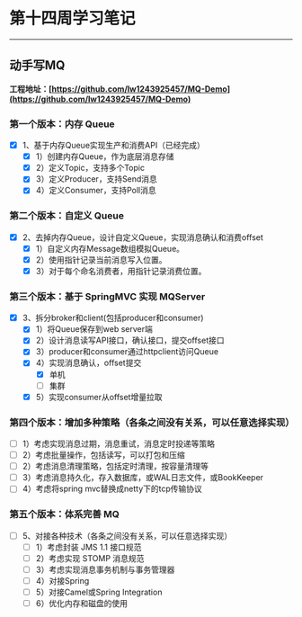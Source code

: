 # 第十四周学习笔记
***
## 动手写MQ

**工程地址：[https://github.com/lw1243925457/MQ-Demo](https://github.com/lw1243925457/MQ-Demo)**

### 第一个版本：内存 Queue
- [x] 1、基于内存Queue实现生产和消费API（已经完成）
  - [x] 1）创建内存Queue，作为底层消息存储
  - [x] 2）定义Topic，支持多个Topic
  - [x] 3）定义Producer，支持Send消息
  - [x] 4）定义Consumer，支持Poll消息

### 第二个版本：自定义 Queue
- [x] 2、去掉内存Queue，设计自定义Queue，实现消息确认和消费offset
  - [x] 1）自定义内存Message数组模拟Queue。
  - [x] 2）使用指针记录当前消息写入位置。
  - [x] 3）对于每个命名消费者，用指针记录消费位置。

### 第三个版本：基于 SpringMVC 实现 MQServer
- [x] 3、拆分broker和client(包括producer和consumer)
  - [x] 1）将Queue保存到web server端
  - [x] 2）设计消息读写API接口，确认接口，提交offset接口
  - [x] 3）producer和consumer通过httpclient访问Queue
  - [x] 4）实现消息确认，offset提交
    - [x] 单机
    - [ ] 集群
  - [x] 5）实现consumer从offset增量拉取

### 第四个版本：增加多种策略（各条之间没有关系，可以任意选择实现）
- [ ] 1）考虑实现消息过期，消息重试，消息定时投递等策略
- [ ] 2）考虑批量操作，包括读写，可以打包和压缩
- [ ] 2）考虑消息清理策略，包括定时清理，按容量清理等
- [ ] 3）考虑消息持久化，存入数据库，或WAL日志文件，或BookKeeper
- [ ] 4）考虑将spring mvc替换成netty下的tcp传输协议

### 第五个版本：体系完善 MQ
- [ ] 5、对接各种技术（各条之间没有关系，可以任意选择实现）
  - [ ] 1）考虑封装 JMS 1.1 接口规范
  - [ ] 2）考虑实现 STOMP 消息规范
  - [ ] 3）考虑实现消息事务机制与事务管理器
  - [ ] 4）对接Spring
  - [ ] 5）对接Camel或Spring Integration
  - [ ] 6）优化内存和磁盘的使用
